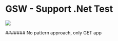 ﻿# GSW - Support .Net Test

![](https://github.com/erasmosud/AllanSouzaSantos/blob/master/screen.PNG)



####### No pattern approach, only GET app
